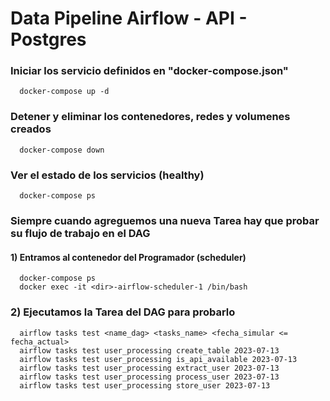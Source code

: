 # Data Pipeline Airflow - API - Postgres

### Iniciar los servicio definidos en "docker-compose.json"
      docker-compose up -d

### Detener y eliminar los contenedores, redes y volumenes creados
      docker-compose down

### Ver el estado de los servicios (healthy)
      docker-compose ps


### Siempre cuando agreguemos una nueva Tarea hay que probar su flujo de trabajo en el DAG

#### 1) Entramos al contenedor del Programador (scheduler)
      docker-compose ps
      docker exec -it <dir>-airflow-scheduler-1 /bin/bash

### 2) Ejecutamos la Tarea del DAG para probarlo
      airflow tasks test <name_dag> <tasks_name> <fecha_simular <= fecha_actual>
      airflow tasks test user_processing create_table 2023-07-13
      airflow tasks test user_processing is_api_available 2023-07-13
      airflow tasks test user_processing extract_user 2023-07-13
      airflow tasks test user_processing process_user 2023-07-13
      airflow tasks test user_processing store_user 2023-07-13
